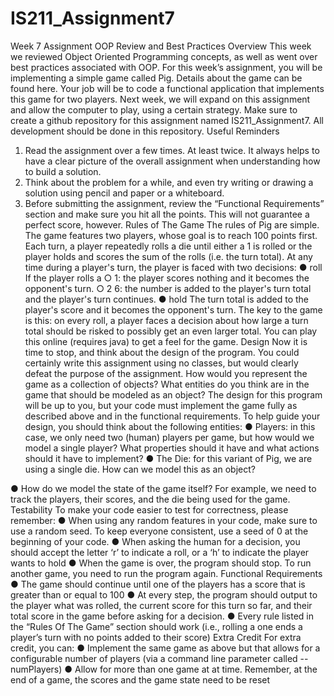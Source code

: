# IS211_Assignment7

Week 7 Assignment OOP
Review and Best Practices
Overview
This week we reviewed Object Oriented Programming concepts, as well as went over best practices
associated with OOP. For this week’s assignment, you will be implementing a simple game called Pig.
Details about the game can be found here. Your job will be to code a functional application that implements
this game for two players. Next week, we will expand on this assignment and allow the computer to play,
using a certain strategy.
Make sure to create a github repository for this assignment named IS211_Assignment7. All development
should be done in this repository.
Useful Reminders
1. Read the assignment over a few times. At least twice. It always helps to have a clear picture of the
overall assignment when understanding how to build a solution.
2. Think about the problem for a while, and even try writing or drawing a solution using pencil and
paper or a whiteboard.
3. Before submitting the assignment, review the “Functional Requirements” section and make sure you
hit all the points. This will not guarantee a perfect score, however.
Rules of The Game
The rules of Pig are simple. The game features two players, whose goal is to reach 100 points first. Each
turn, a player repeatedly rolls a die until either a 1 is rolled or the player holds and scores the sum of the
rolls (i.e. the turn total). At any time during a player's turn, the player is faced with two decisions:
● roll If
the player rolls a
○ 1: the player scores nothing and it becomes the opponent's turn.
○ 2 6:
the number is added to the player's turn total and the player's turn continues.
● hold The
turn total is added to the player's score and it becomes the opponent's turn.
The key to the game is this: on every roll, a player faces a decision about how large a turn total should be
risked to possibly get an even larger total. You can play this online (requires java) to get a feel for the game.
Design
Now it is time to stop, and think about the design of the program. You could certainly write this assignment
using no classes, but would clearly defeat the purpose of the assignment. How would you represent the
game as a collection of objects? What entities do you think are in the game that should be modeled as an
object? The design for this program will be up to you, but your code must implement the game fully as
described above and in the functional requirements.
To help guide your design, you should think about the following entities:
● Players: in this case, we only need two (human) players per game, but how would we model a
single player? What properties should it have and what actions should it have to implement?
● The Die: for this variant of Pig, we are using a single die. How can we model this as an object?

● How do we model the state of the game itself? For example, we need to track the players, their
scores, and the die being used for the game.
Testability
To make your code easier to test for correctness, please remember:
● When using any random features in your code, make sure to use a random seed. To keep everyone
consistent, use a seed of 0 at the beginning of your code.
● When asking the human for a decision, you should accept the letter ‘r’ to indicate a roll, or a ‘h’ to
indicate the player wants to hold
● When the game is over, the program should stop. To run another game, you need to run the
program again.
Functional Requirements
● The game should continue until one of the players has a score that is greater than or equal to 100
● At every step, the program should output to the player what was rolled, the current score for this
turn so far, and their total score in the game before asking for a decision.
● Every rule listed in the “Rules Of The Game” section should work (i.e., rolling a one ends a player’s
turn with no points added to their score)
Extra Credit
For extra credit, you can:
● Implement the same game as above but that allows for a configurable number of players (via a
command line parameter called --numPlayers)
● Allow for more than one game at at time. Remember, at the end of a game, the scores and the
game state need to be reset
